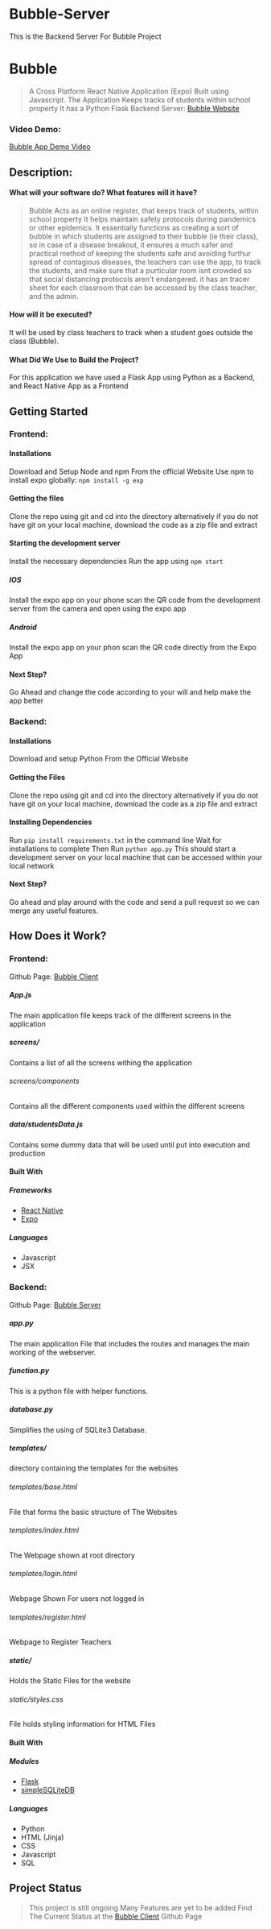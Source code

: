 # Bubble-Server
This is the Backend Server For Bubble Project

# Bubble
> A Cross Platform React Native Application (Expo) Built using Javascript.
> The Application Keeps tracks of students within school property
> It has a Python Flask Backend Server: [Bubble Website](https://serverbubble.herokuapp.com/)

### Video Demo:  
[Bubble App Demo Video](https://youtu.be/WQVlMmGz1a4)

## Description:

#### What will your software do? What features will it have? 
> Bubble Acts as an online register, that keeps track of students, within school property
> It helps maintain safety protocols during pandemics or other epidemics. It essentially functions as creating a sort of bubble
> in which students are assigned to their bubble (ie their class), so in case of a disease breakout, it ensures a much safer and
> practical method of keeping the students safe and avoiding furthur spread of contagious diseases, the teachers can use the app, 
> to track the students, and make sure that a purticular room isnt crowded so that social distancing protocols aren't endangered.
> it has an tracer sheet for each classroom that can be accessed by the class teacher, and the admin.

#### How will it be executed?
It will be used by class teachers to track when a student goes outside the class (Bubble).

#### What Did We Use to Build the Project?
For this application we have used a Flask App using Python as a Backend, and React Native App as a Frontend

## Getting Started

### Frontend:
#### Installations
Download and Setup Node and npm From the official Website
Use npm to install expo globally: `npm install -g exp`

#### Getting the files
Clone the repo using git and cd into the directory
alternatively if you do not have git on your local machine,
download the code as a zip file and extract

#### Starting the development server
Install the necessary dependencies
Run the app using `npm start`

##### IOS
Install the expo app on your phone
scan the QR code from the development server from the camera and open using the expo app

##### Android
Install the expo app on your phon
scan the QR code directly from the Expo App

#### Next Step?
Go Ahead and change the code according to your will and help make the app better

### Backend:

#### Installations
Download and setup Python From the Official Website

#### Getting the Files
Clone the repo using git and cd into the directory
alternatively if you do not have git on your local machine,
download the code as a zip file and extract

#### Installing Dependencies
Run `pip install requirements.txt` in the command line
Wait for installations to complete
Then Run `python app.py`
This should start a development server on your local machine that can be accessed within your local network

#### Next Step?
Go ahead and play around with the code and send a pull request so we can merge any useful features.

## How Does it Work?

### Frontend:
Github Page: [Bubble Client](https://github.com/KingHacker9000/bubble-client)

##### App.js
The main application file keeps track of the different screens in the application

##### screens/
Contains a list of all the screens withing the application

###### screens/components
Contains all the different components used within the different screens

##### data/studentsData.js
Contains some dummy data that will be used until put into execution and production

#### Built With
##### Frameworks
* [React Native](https://reactnative.dev/)
* [Expo](https://expo.dev/)

##### Languages
* Javascript
* JSX

### Backend:
Github Page: [Bubble Server](https://github.com/KingHacker9000/bubble-server)

##### app.py
The main application File that includes the routes and manages the main working of the webserver.

##### function.py
This is a python file with helper functions.

##### database.py
Simplifies the using of SQLite3 Database.

##### templates/
directory containing the templates for the websites

###### templates/base.html
File that forms the basic structure of The Websites

###### templates/index.html
The Webpage shown at root directory

###### templates/login.html
Webpage Shown For users not logged in

###### templates/register.html
Webpage to Register Teachers

##### static/
Holds the Static Files for the website

###### static/styles.css
File holds styling information for HTML Files

#### Built With
##### Modules
* [Flask](https://flask.palletsprojects.com/en/2.0.x/)
* [simpleSQLiteDB](https://github.com/KingHacker9000/simpleDB)

##### Languages
* Python
* HTML (Jinja)
* CSS
* Javascript
* SQL

## Project Status
> This project is still ongoing
> Many Features are yet to be added
> Find The Current Status at the [Bubble Client](https://github.com/KingHacker9000/bubble-client)  Github Page

